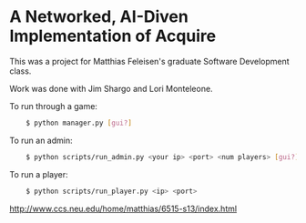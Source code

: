 A Networked, AI-Diven Implementation of Acquire
===

This was a project for Matthias Feleisen's graduate Software Development class.

Work was done with Jim Shargo and Lori Monteleone.

To run through a game:
```bash
    $ python manager.py [gui?] 
```

To run an admin:
```bash
    $ python scripts/run_admin.py <your ip> <port> <num players> [gui?]
```

To run a player:
```bash
    $ python scripts/run_player.py <ip> <port>
```

http://www.ccs.neu.edu/home/matthias/6515-s13/index.html
